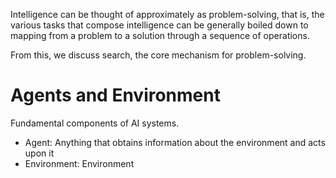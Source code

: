 Intelligence can be thought of approximately as problem-solving, that is, the various tasks that compose intelligence can be generally boiled down to mapping from a problem to a solution through a sequence of operations.

From this, we discuss search, the core mechanism for problem-solving.

# Agents and Environment
Fundamental components of AI systems. 

- Agent: Anything that obtains information about the environment and acts upon it
- Environment: Environment
